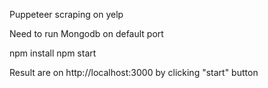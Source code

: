 Puppeteer scraping on yelp

Need to run Mongodb on default port

npm install
npm start


Result are on http://localhost:3000 by clicking "start" button
